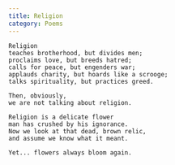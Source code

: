 ```yaml
---
title: Religion
category: Poems
---
```


    Religion
    teaches brotherhood, but divides men;
    proclaims love, but breeds hatred;
    calls for peace, but engenders war;
    applauds charity, but hoards like a scrooge;
    talks spirituality, but practices greed.

    Then, obviously,
    we are not talking about religion.

    Religion is a delicate flower
    man has crushed by his ignorance.
    Now we look at that dead, brown relic,
    and assume we know what it meant.

    Yet... flowers always bloom again.


